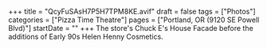 +++
title = "QcyFuSAsH7P5H7TPM8KE.avif"
draft = false
tags = ["Photos"]
categories = ["Pizza Time Theatre"]
pages = ["Portland, OR (9120 SE Powell Blvd)"]
startDate = ""
+++
The store's Chuck E's House Facade before the additions of Early 90s Helen Henny Cosmetics.
